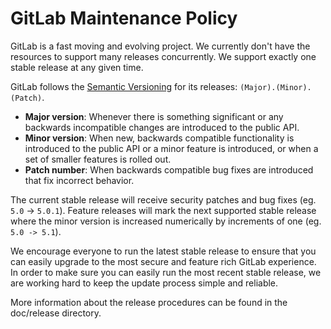 # GitLab Maintenance Policy

GitLab is a fast moving and evolving project. We currently don't have the
resources to support many releases concurrently. We support exactly one stable
release at any given time.

GitLab follows the [Semantic Versioning](http://semver.org/) for its releases:
`(Major).(Minor).(Patch)`.

* **Major version**: Whenever there is something significant or any backwards
  incompatible changes are introduced to the public API.
* **Minor version**: When new, backwards compatible functionality is introduced
  to the public API or a minor feature is introduced, or when a set of smaller
  features is rolled out.
* **Patch number**: When backwards compatible bug fixes are introduced that fix
  incorrect behavior.

The current stable release will receive security patches and bug fixes
(eg. `5.0` -> `5.0.1`).  Feature releases will mark the next supported stable
release where the minor version is increased numerically by increments of one
(eg. `5.0 -> 5.1`).

We encourage everyone to run the latest stable release to ensure that you can easily upgrade to the most secure and feature rich GitLab experience. In order to make sure you can easily run the most recent stable release, we are working hard to keep the update process simple and reliable.

More information about the release procedures can be found in the doc/release directory.
